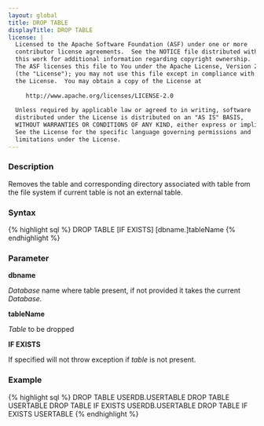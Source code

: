 ```yaml
---
layout: global
title: DROP TABLE
displayTitle: DROP TABLE
license: |
  Licensed to the Apache Software Foundation (ASF) under one or more
  contributor license agreements.  See the NOTICE file distributed with
  this work for additional information regarding copyright ownership.
  The ASF licenses this file to You under the Apache License, Version 2.0
  (the "License"); you may not use this file except in compliance with
  the License.  You may obtain a copy of the License at
 
     http://www.apache.org/licenses/LICENSE-2.0
 
  Unless required by applicable law or agreed to in writing, software
  distributed under the License is distributed on an "AS IS" BASIS,
  WITHOUT WARRANTIES OR CONDITIONS OF ANY KIND, either express or implied.
  See the License for the specific language governing permissions and
  limitations under the License.
---
```


### Description
Removes the table and corresponding directory associated with table from the file system if current
table is not an external table.

### Syntax
{% highlight sql %}
DROP TABLE [IF EXISTS] [dbname.]tableName
{% endhighlight %}

### Parameter

**dbname**

*Database* name where table present, if not provided it takes the current *Database*.

**tableName**

*Table* to be dropped

**IF EXISTS**

If specified will not throw exception if *table* is not present.


### Example
{% highlight sql %}
DROP TABLE USERDB.USERTABLE
DROP TABLE USERTABLE
DROP TABLE IF EXISTS USERDB.USERTABLE
DROP TABLE IF EXISTS USERTABLE
{% endhighlight %}




